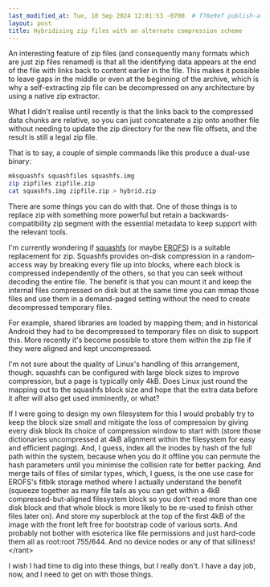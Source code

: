 ```yaml
---
last_modified_at: Tue, 10 Sep 2024 12:01:53 -0700  # f78e9ef publish-a-few-old-things
layout: post
title: Hybridising zip files with an alternate compression scheme
---
```

An interesting feature of zip files (and consequently many
formats which are just zip files renamed) is that all the
identifying data appears at the end of the file with links back
to content earlier in the file.  This makes it possible to leave
gaps in the middle or even at the beginning of the archive, which
is why a self-extracting zip file can be decompressed on any
architecture by using a native zip extractor.

What I didn't realise until recently is that the links back to
the compressed data chunks are relative, so you can just
concatenate a zip onto another file without needing to update the
zip directory for the new file offsets, and the result is still a
legal zip file.

That is to say, a couple of simple commands like this produce a
dual-use binary:
```sh
mksquashfs squashfiles squashfs.img
zip zipfiles zipfile.zip
cat squashfs.img zipfile.zip > hybrid.zip
```

There are some things you can do with that.  One of those things
is to replace zip with something more powerful but retain a
backwards-compatibility zip segment with the essential metadata
to keep support with the relevant tools.

I'm currently wondering if [squashfs][] (or maybe [EROFS][]) is a
suitable replacement for zip.  Squashfs provides on-disk
compression in a random-access way by breaking every file up into
blocks, where each block is compressed independently of the
others, so that you can seek without decoding the entire file.
The benefit is that you can mount it and keep the internal files
compressed on disk but at the same time you can mmap those files
and use them in a demand-paged setting without the need to
create decompressed temporary files.

For example, shared libraries are loaded by mapping them; and in historical
Android they had to be decompressed to temporary files on disk to support
this.  More recently it's become possible to store them within the zip file if
they were aligned and kept uncompressed.

I'm not sure about the quality of Linux's handling of this
arrangement, though.  squashfs can be configured with large block
sizes to improve compression, but a page is typically only 4kB.
Does Linux just round the mapping out to the squashfs block size
and hope that the extra data before it after will also get used
imminently, or what?

If I were going to design my own filesystem for this I would probably try to
keep the block size small and mitigate the loss of compression by giving every
disk block its choice of compression window to start with (store those
dictionaries uncompressed at 4kB alignment within the filesystem for easy and
efficient paging).  And, I guess, index all the inodes by hash of the full
path within the system, because when you do it offline you can permute the
hash parameters until you minimise the collision rate for better packing.  And
merge tails of files of similar types, which, I guess, is the one use case for
EROFS's fitblk storage method where I actually understand the benefit (squeeze
together as many file tails as you can get within a 4kB compressed-but-aligned
filesystem block so you don't read more than one disk block and that whole
block is more likely to be re-used to finish other files later on).  And store
my superblock at the top of the first 4kB of the image with the front left
free for bootstrap code of various sorts.  And probably not bother with
esoterica like file permissions and just hard-code them all as root:root
755/644.  And no device nodes or any of that silliness!  &lt;/rant&gt;

I wish I had time to dig into these things, but I really don't.
I have a day job, now, and I need to get on with those things.

[squashfs]: <https://docs.kernel.org/filesystems/squashfs.html>
[EROFS]: <https://docs.kernel.org/filesystems/erofs.html>

